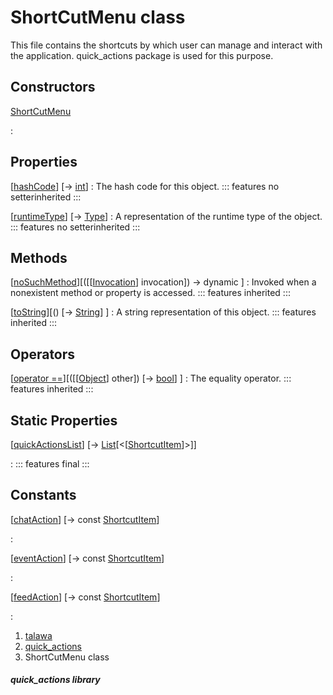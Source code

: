 
<div>

# ShortCutMenu class

</div>


This file contains the shortcuts by which user can manage and interact
with the application. quick_actions package is used for this purpose.



## Constructors

[ShortCutMenu](../constants_quick_actions/ShortCutMenu/ShortCutMenu.md)

:   



## Properties

[[hashCode](https://api.flutter.dev/flutter/dart-core/Object/hashCode.html)] [→ [int](https://api.flutter.dev/flutter/dart-core/int-class.html)]
:   The hash code for this object.
    ::: features
    no setterinherited
    :::

[[runtimeType](https://api.flutter.dev/flutter/dart-core/Object/runtimeType.html)] [→ [Type](https://api.flutter.dev/flutter/dart-core/Type-class.html)]
:   A representation of the runtime type of the object.
    ::: features
    no setterinherited
    :::



## Methods

[[noSuchMethod](https://api.flutter.dev/flutter/dart-core/Object/noSuchMethod.html)][([[[Invocation](https://api.flutter.dev/flutter/dart-core/Invocation-class.md)] invocation]) → dynamic ]
:   Invoked when a nonexistent method or property is accessed.
    ::: features
    inherited
    :::

[[toString](https://api.flutter.dev/flutter/dart-core/Object/toString.html)][() [→ [String](https://api.flutter.dev/flutter/dart-core/String-class.html)] ]
:   A string representation of this object.
    ::: features
    inherited
    :::



## Operators

[[operator ==](https://api.flutter.dev/flutter/dart-core/Object/operator_equals.html)][([[[Object](https://api.flutter.dev/flutter/dart-core/Object-class.md)] other]) [→ [bool](https://api.flutter.dev/flutter/dart-core/bool-class.html)] ]
:   The equality operator.
    ::: features
    inherited
    :::



## Static Properties

[[quickActionsList](../constants_quick_actions/ShortCutMenu/quickActionsList.md)] [→ [List](https://api.flutter.dev/flutter/dart-core/List-class.html)[\<[[ShortcutItem](https://pub.dev/documentation/quick_actions_platform_interface/1.1.0/quick_actions_platform_interface/ShortcutItem-class.html)]\>]]

:   ::: features
    final
    :::



## Constants

[[chatAction](../constants_quick_actions/ShortCutMenu/chatAction-constant.md)] [→ const [ShortcutItem](https://pub.dev/documentation/quick_actions_platform_interface/1.1.0/quick_actions_platform_interface/ShortcutItem-class.html)]

:   

[[eventAction](../constants_quick_actions/ShortCutMenu/eventAction-constant.md)] [→ const [ShortcutItem](https://pub.dev/documentation/quick_actions_platform_interface/1.1.0/quick_actions_platform_interface/ShortcutItem-class.html)]

:   

[[feedAction](../constants_quick_actions/ShortCutMenu/feedAction-constant.md)] [→ const [ShortcutItem](https://pub.dev/documentation/quick_actions_platform_interface/1.1.0/quick_actions_platform_interface/ShortcutItem-class.html)]

:   







1.  [talawa](../index.md)
2.  [quick_actions](../constants_quick_actions/)
3.  ShortCutMenu class

##### quick_actions library







